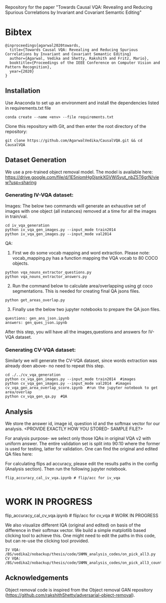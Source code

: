 Repository for the paper "Towards Causal VQA: Revealing and Reducing Spurious Correlations by Invariant and Covariant Semantic Editing"

# Bibtex

~~~~~~~~~~~~~~~~
@inproceedings{agarwal2020towards,
  title={Towards Causal VQA: Revealing and Reducing Spurious Correlations by Invariant and Covariant Semantic Editing}
  author={Agarwal, Vedika and Shetty, Rakshith and Fritz, Mario},
  booktitle={Proceedings of the IEEE Conference on Computer Vision and Pattern Recognition},
  year={2020}
}
~~~~~~~~~~~~~~~~

## Installation
Use Anaconda to set up an environment and install the dependencies listed in requirements.txt file
```
conda create --name <env> --file requirements.txt
```
Clone this repository with Git, and then enter the root directory of the repository:
```
git clone https://github.com/AgarwalVedika/CausalVQA.git && cd CausalVQA
```


## Dataset Generation

We use a pre-trained object removal model. The model is available here: https://drive.google.com/file/d/1E5niomHg0jsnkXGVWj5yut_nbZ5T6grN/view?usp=sharing 

### Generating IV-VQA dataset:

Images: 
The below two commands will generate an exhaustive set of images with one object (all instances) removed at a time for all the images in train/val.
```
cd iv_vqa_generation
python iv_vqa_gen_images.py --input_mode train2014  
python iv_vqa_gen_images.py --input_mode val2014  
```

QA:
1. First we do some vocab mapping and word extraction. Please note: vocab_mapping.py has a function mapping the VQA vocab to 80 COCO objects. 
```
python vqa_nouns_extractor_questions.py
python vqa_nouns_extractor_answers.py
```

2. Run the command below to calculate area/overlapping using gt coco segmentations. This is needed for creating final QA jsons files. 
```
python get_areas_overlap.py
```

3. Finally use the below two jupyter notebooks to prepare the QA json files.
```
questions: gen_ans_json.ipynb 
answers: gen_ques_json.ipynb
```

After this step, you will have all the images,questions and answers for IV-VQA dataset.


### Generating CV-VQA dataset:
Similarly we will generate the CV-VQA dataset, since words extraction was already doen above- no need to repeat this step. 
```
cd ./../cv_vqa_generation
python cv_vqa_gen_images.py --input_mode train2014  #images
python cv_vqa_gen_images.py --input_mode val2014  #images
cv_vqa_gen_area_overlap_score.ipynb  #run the jupyter notebook to get area/overlap
python cv_vqa_gen_qa.py  #QA
```


## Analysis
We store the answer id, image id, question id and the softmax vector for our analysis.  <PROVIDE EXACTLY HOW YOU STORED- SAMPLE FILE?>

For analysis purpose- we select only those IQAs in original VQA v2 with uniform answer.
The entire validation set is split into 90:10 where the former is used for testing, latter for validation. 
One can find the original and edited QA files here: <PROVIDE ZIP FOLDER INLCUDING EVERYHTING>

For calculating flips ad accuracy, please edit the results paths in the config (Analysis section). Then run the following jupyter notebook.
```
flip_accuracy_cal_iv_vqa.ipynb # flip/acc for iv_vqa
  
```

# WORK IN PROGRESS   
flip_accuracy_cal_cv_vqa.ipynb # flip/acc for cv_vqa    # WORK IN PROGRESS 


We also visualize different IQA (original and edited) on basis of the difference in their softmax vector. We build a simple matplotlib based clicking 
tool to achieve this. One might need to edit the paths in this code, but can re-use the clicking tool provided. 
```
IV VQA: /BS/vedika2/nobackup/thesis/code/SNMN_analysis_codes/on_pick_all3.py 
CV VQA: /BS/vedika2/nobackup/thesis/code/SNMN_analysis_codes/on_pick_all3_counting_del1.py
```


## Acknowledgements
Object removal code is inspired from the Object removal GAN repository (https://github.com/rakshithShetty/adversarial-object-removal).


